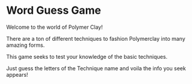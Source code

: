 # Word Guess Game

Welcome to the world of Polymer Clay!

There are a ton of different techniques to fashion Polymerclay into many amazing forms.

This game seeks to test your knowledge of the basic techniques.

Just guess the letters of the Technique name and voila the info you seek appears!